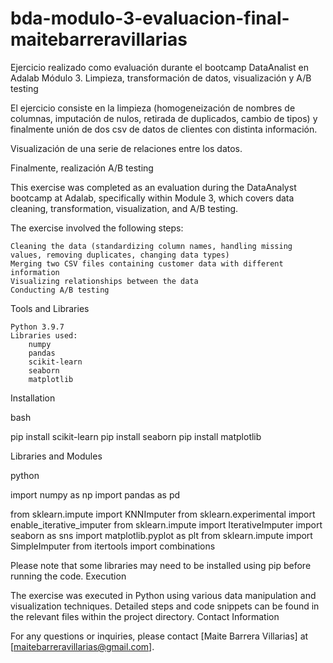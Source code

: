 # bda-modulo-3-evaluacion-final-maitebarreravillarias


Ejercicio realizado como evaluación durante el bootcamp DataAnalist en Adalab
Módulo 3. Limpieza, transformación de datos, visualización y A/B testing

El ejercicio consiste en la limpieza (homogeneización de nombres de columnas, imputación de nulos, retirada de duplicados, cambio de tipos) y finalmente unión de dos csv de datos de clientes con distinta información.

Visualización de una serie de relaciones entre los datos.

Finalmente, realización A/B testing 



This exercise was completed as an evaluation during the DataAnalyst bootcamp at Adalab, specifically within Module 3, which covers data cleaning, transformation, visualization, and A/B testing.

The exercise involved the following steps:

    Cleaning the data (standardizing column names, handling missing values, removing duplicates, changing data types)
    Merging two CSV files containing customer data with different information
    Visualizing relationships between the data
    Conducting A/B testing

Tools and Libraries

    Python 3.9.7
    Libraries used:
        numpy
        pandas
        scikit-learn
        seaborn
        matplotlib

Installation

bash

pip install scikit-learn
pip install seaborn
pip install matplotlib

Libraries and Modules

python

import numpy as np
import pandas as pd

from sklearn.impute import KNNImputer
from sklearn.experimental import enable_iterative_imputer
from sklearn.impute import IterativeImputer
import seaborn as sns
import matplotlib.pyplot as plt
from sklearn.impute import SimpleImputer
from itertools import combinations

Please note that some libraries may need to be installed using pip before running the code.
Execution

The exercise was executed in Python using various data manipulation and visualization techniques. Detailed steps and code snippets can be found in the relevant files within the project directory.
Contact Information

For any questions or inquiries, please contact [Maite Barrera Villarias] at [maitebarreravillarias@gmail.com].

